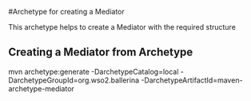#Archetype for creating a Mediator 

This archetype helps to create a Mediator with the required structure

Creating a Mediator from Archetype
----------------------------------

mvn archetype:generate -DarchetypeCatalog=local -DarchetypeGroupId=org.wso2.ballerina  -DarchetypeArtifactId=maven-archetype-mediator
